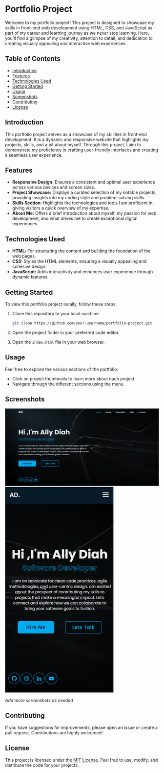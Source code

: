 # Portfolio Project

Welcome to my portfolio project! This project is designed to showcase my skills in front-end web development using HTML, CSS, and JavaScript as part of my career and learning journey as we never stop learning. Here, you'll find a glimpse of my creativity, attention to detail, and dedication to creating visually appealing and interactive web experiences.

## Table of Contents

- [Introduction](#introduction)
- [Features](#features)
- [Technologies Used](#technologies-used)
- [Getting Started](#getting-started)
- [Usage](#usage)
- [Screenshots](#screenshots)
- [Contributing](#contributing)
- [License](#license)

## Introduction

This portfolio project serves as a showcase of my abilities in front-end development. It is a dynamic and responsive website that highlights my projects, skills, and a bit about myself. Through this project, I aim to demonstrate my proficiency in crafting user-friendly interfaces and creating a seamless user experience.

## Features

- **Responsive Design:** Ensures a consistent and optimal user experience across various devices and screen sizes.
- **Project Showcase:** Displays a curated selection of my notable projects, providing insights into my coding style and problem-solving skills.
- **Skills Section:** Highlights the technologies and tools I am proficient in, giving visitors a quick overview of my expertise.
- **About Me:** Offers a brief introduction about myself, my passion for web development, and what drives me to create exceptional digital experiences.

## Technologies Used

- **HTML:** For structuring the content and building the foundation of the web pages.
- **CSS:** Styles the HTML elements, ensuring a visually appealing and cohesive design.
- **JavaScript:** Adds interactivity and enhances user experience through dynamic features.

## Getting Started

To view this portfolio project locally, follow these steps:

1. Clone this repository to your local machine.
   ```bash
   git clone https://github.com/your-username/portfolio-project.git
   ```

2. Open the project folder in your preferred code editor.

3. Open the `index.html` file in your web browser.

## Usage

Feel free to explore the various sections of the portfolio:

- Click on project thumbnails to learn more about each project.
- Navigate through the different sections using the menu.

## Screenshots

![Screenshot 1](images/image.png)
                                                     ![Screenshot 2](images/image2.png)

*Add more screenshots as needed*

## Contributing

If you have suggestions for improvements, please open an issue or create a pull request. Contributions are highly welcomed!

## License

This project is licensed under the [MIT License](LICENSE). Feel free to use, modify, and distribute the code for your projects.
